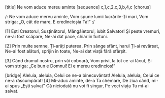 [title] Ne vom aduce mereu aminte
[sequence] c,1,c,2,c,3,b,4,c
[chorus]

/: Ne vom aduce mereu aminte,
Vom spune lumii lucrările-Ți mari,
Vom striga: „O, cât de mare,
E credincioșia Ta!” :/

[1]
Ești Creatorul, Susținătorul,
Mângâietorul, iubit Salvator!
Și peste vremuri, ne-ai fost scăpare,
Ne-ai dat pace, chiar în furtuni.

[2]
Prin multe semne, Ți-arăți puterea,
Prin sânge sfânt, harul Ți-ai revărsat,
Ne-ai fost alături, sprijin în toate,
Ne-ai dat viață fără sfârșit.

[3]
Când drumul nostru, prin văi coboară,
Vom privi, la tot ce-ai făcut,
Și vom striga: „Ce bun e Domnul!
El e mereu credincios!”

[bridge]
Aleluia, aleluia,
Celui ce ne-a binecuvântat!
Aleluia, aleluia,
Celui ce ne-a răscumpărat!
[4]
Mi-aduc aminte, de-a Ta chemare,
De ziua când, mi-ai spus „Ești salvat”
Că niciodată nu voi fi singur,
Pe veci viața Tu mi-ai salvat.

